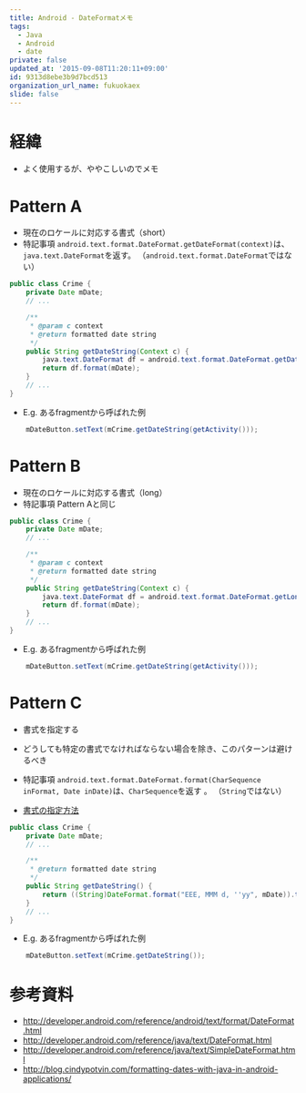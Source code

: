 ```yaml
---
title: Android - DateFormatメモ
tags:
  - Java
  - Android
  - date
private: false
updated_at: '2015-09-08T11:20:11+09:00'
id: 9313d8ebe3b9d7bcd513
organization_url_name: fukuokaex
slide: false
---
```

# 経緯
- よく使用するが、ややこしいのでメモ

# Pattern A
- 現在のロケールに対応する書式（short）
- 特記事項 `android.text.format.DateFormat.getDateFormat(context)`は、 `java.text.DateFormat`を返す。 （`android.text.format.DateFormat`ではない）

```java
public class Crime {
    private Date mDate;
    // ...

    /**
     * @param c context
     * @return formatted date string
     */
    public String getDateString(Context c) {
        java.text.DateFormat df = android.text.format.DateFormat.getDateFormat(c);
        return df.format(mDate);
    }
    // ...
}
```

- E.g. あるfragmentから呼ばれた例

```java
    mDateButton.setText(mCrime.getDateString(getActivity()));
```

# Pattern B
- 現在のロケールに対応する書式（long）
- 特記事項 Pattern Aと同じ

```java
public class Crime {
    private Date mDate;
    // ...

    /**
     * @param c context
     * @return formatted date string
     */
    public String getDateString(Context c) {
        java.text.DateFormat df = android.text.format.DateFormat.getLongDateFormat(c);
        return df.format(mDate);
    }
    // ...
}
```

- E.g. あるfragmentから呼ばれた例

```java
    mDateButton.setText(mCrime.getDateString(getActivity()));
```


# Pattern C

- 書式を指定する
- どうしても特定の書式でなければならない場合を除き、このパターンは避けるべき
- 特記事項 `android.text.format.DateFormat.format(CharSequence inFormat, Date inDate)`は、`CharSequence`を返す 。 （`String`ではない）

- [書式の指定方法](http://developer.android.com/reference/java/text/SimpleDateFormat.html)

```java
public class Crime {
    private Date mDate;
    // ...

    /**
     * @return formatted date string
     */
    public String getDateString() {
        return ((String)DateFormat.format("EEE, MMM d, ''yy", mDate)).toString();
    }
    // ...
}
```

- E.g. あるfragmentから呼ばれた例

```java
    mDateButton.setText(mCrime.getDateString());
```

# 参考資料

- http://developer.android.com/reference/android/text/format/DateFormat.html
- http://developer.android.com/reference/java/text/DateFormat.html
- http://developer.android.com/reference/java/text/SimpleDateFormat.html
- http://blog.cindypotvin.com/formatting-dates-with-java-in-android-applications/
